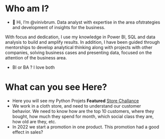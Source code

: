# Who am I?
- 👋 Hi, I’m @vinivbrum. Data analyst with expertise in the area of ​​strategies and development of insights for the business.

With focus and dedication, I use my knowledge in Power BI, SQL and data analysis to build and amplify results. In addition, I have been guided through mentorships to develop analytical thinking along with projects with other companies, solving business cases and presenting data, focused on the attention of the business area.
- BI or BA ? I love both

# What can you see Here?
- Here you will see my Python Projets 
**Featured**
[Store Challance](https://github.com/vinivbrum/vinivbrum/blob/main/Store_challange.ipynb)
- We work in a cloth store, and need to understand our customer behavior. We need to know how are the top 10 customers, where they bought, how much they spend for month, which social class they are, how old are they, etc. 
- In 2022 we start a promotion in one product. This promotion had a good effect in sales? 
